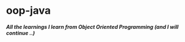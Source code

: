 # oop-java


#### <em>All the learnings I learn from Object Oriented Programming (and I will continue ..)
